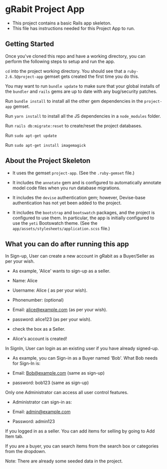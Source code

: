 # gRabit Project App 

- This project contains a basic Rails app skeleton.
- This file has instructions needed for this Project App to run.

## Getting Started

Once you've cloned this repo and have a working directory, you can perform the following steps to setup and run the app.

`cd` into the project working directory. You should see that a `ruby-2.6.5@project-app` gemset gets created the first time you do this.

You may want to run `bundle update` to make sure that your global installs of the `bundler` and `rails` gems are up to date with any bug/security patches.

Run `bundle install` to install all the other gem dependencies in the `project-app` gemset.

Run `yarn install` to install all the JS dependencies in a `node_modules` folder.

Run `rails db:migrate:reset` to create/reset the project databases.

Run `sudo apt-get update`

Run `sudo apt-get install imagemagick`



## About the Project Skeleton

- It uses the gemset `project-app`. (See the `.ruby-gemset` file.)

- It includes the `annotate` gem and is configured to automatically annotate model code files when you run database migrations.

- It includes the `devise` authentication gem; however, Devise-base authentication has not yet been added to the project.

- It includes the `bootstrap` and `bootswatch` packages, and the project is configured to use them. In particular, the app is initially configured to use the `yeti` Bootswatch theme. (See the `app/assets/stylesheets/application.scss` file.)


## What you can do after running this app

In Sign-up, User can create a new account in gRabit as a Buyer/Seller as per your wish.

- As example, 'Alice' wants to sign-up as a seller. 

- Name: Alice
- Username: Alice ( as per your wish).
- Phonenumber: (optional)
- Email: alice@example.com (as per your wish).
- password: alice123 (as per your wish).
- check the box as a Seller.
- Alice's account is created!

In SignIn, User can login as an existing user if you have already signed-up. 

- As example, you can Sign-in as a Buyer named 'Bob'. What Bob needs for Sign-In is:

- Email: Bob@example.com (same as sign-up)
- password: bob123 (same as sign-up)

 Only one Administrator can access all user control features. 
 
- Administrator can sign-in as:

- Email: admin@example.com
- Password: admin123

If you logged in as a seller. You can add items for selling by going to Add Item tab.

If you are a buyer, you can search items from the search box or categories from the dropdown.  

Note: There are already some seeded data in the project. 
